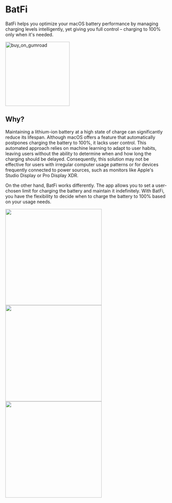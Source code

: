 # BatFi
BatFi helps you optimize your macOS battery performance by managing charging levels intelligently, yet giving you full control – charging to 100% only when it's needed.


[<img width="200" alt="buy_on_gumroad" src="https://github-production-user-asset-6210df.s3.amazonaws.com/2467137/269984099-a4628c9d-10a8-4c83-a3cc-dfe04fef71d8.png">](https://micropixels.gumroad.com/l/batfi)


## Why?
Maintaining a lithium-ion battery at a high state of charge can significantly reduce its lifespan. Although macOS offers a feature that automatically postpones charging the battery to 100%, it lacks user control. This automated approach relies on machine learning to adapt to user habits, leaving users without the ability to determine when and how long the charging should be delayed. Consequently, this solution may not be effective for users with irregular computer usage patterns or for devices frequently connected to power sources, such as monitors like Apple's Studio Display or Pro Display XDR.

On the other hand, BatFi works differently. The app allows you to set a user-chosen limit for charging the battery and maintain it indefinitely. With BatFi, you have the flexibility to decide when to charge the battery to 100% based on your usage needs.

<p float="left">
  <img src="https://github.com/rurza/BatFi/assets/2467137/db8870bb-0a61-4088-a361-b44d0db2cff7" width=300>
  <img src="https://github.com/rurza/BatFi/assets/2467137/8cf4f6e3-fbe9-48ee-b034-b6fa8f0dc50c" width=300>
  <img src="https://github.com/rurza/BatFi/assets/2467137/ad75de07-157b-48ba-8584-27ce930d078e" width=300>
</p>

